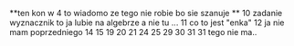 **ten kon w 4 to wiadomo ze tego nie robie bo sie szanuje **
10 zadanie wyznacznik to ja lubie na algebrze a nie tu ...
11 co to jest "enka"
12 ja nie mam poprzedniego
14 
15
19
20
21
24
25
29
30
31
31
tego nie ma..